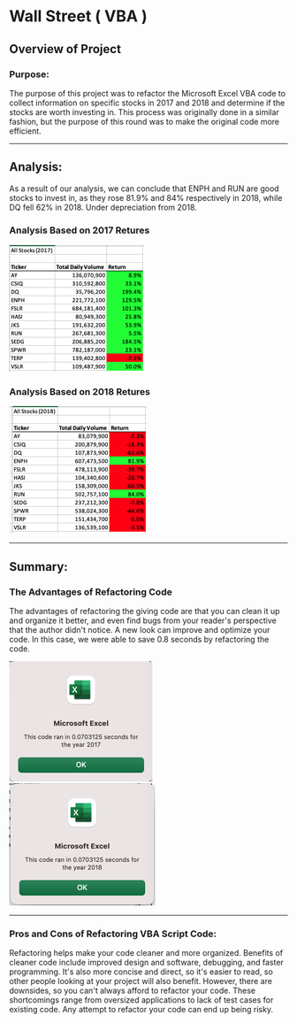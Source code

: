 # Wall Street ( VBA )

## Overview of Project

### Purpose:

The purpose of this project was to refactor the Microsoft Excel VBA code to collect information on specific stocks in 2017 and 2018 and determine if the stocks are worth investing in. This process was originally done in a similar fashion, but the purpose of this round was to make the original code more efficient.
     
____
## Analysis:

As a result of our analysis, we can conclude that ENPH and RUN are good stocks to invest in, as they rose 81.9% and 84% respectively in 2018, while DQ fell 62% in 2018. Under depreciation from 2018.  

### Analysis Based on 2017 Retures

![VBA_Challenge_2017](./Resources/VBA_Challenge_2017.png)



### Analysis Based on 2018 Retures

![VBA_Challenge_2018](./Resources/VBA_Challenge_2018.png)


___
## Summary:

### The Advantages of Refactoring Code

The advantages of refactoring the giving code are that you can clean it up and organize it better, and even find bugs from your reader's perspective that the author didn't notice. A new look can improve and optimize your code. In this case, we were able to save 0.8 seconds by refactoring the code.

![Run_Time_2017](./Resources/runtime2017.png)
![Run_Time_2018](./Resources/runtime2018.png)


___

### Pros and Cons of Refactoring VBA Script Code:

Refactoring helps make your code cleaner and more organized. Benefits of cleaner code include improved design and software, debugging, and faster programming. It's also more concise and direct, so it's easier to read, so other people looking at your project will also benefit. However, there are downsides, so you can't always afford to refactor your code. These shortcomings range from oversized applications to lack of test cases for existing code. Any attempt to refactor your code can end up being risky.

